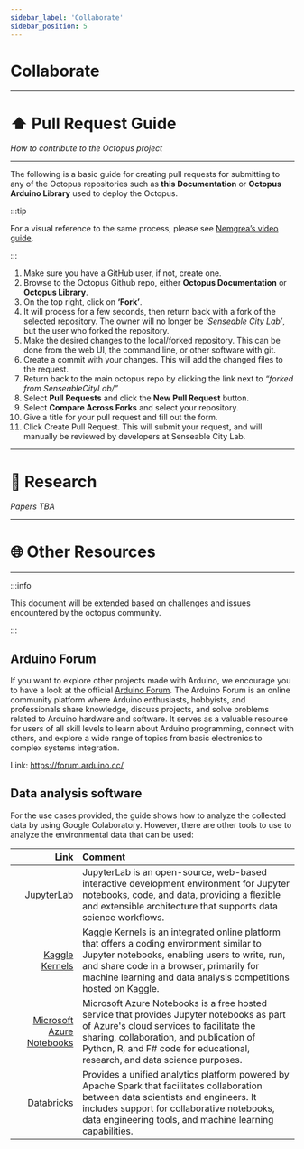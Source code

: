 ```yaml
---
sidebar_label: 'Collaborate'
sidebar_position: 5
---
```


# Collaborate

---

# ⬆️ Pull Request Guide

_How to contribute to the Octopus project_

---

The following is a basic guide for creating pull requests for submitting to any of the Octopus repositories such as **this Documentation** or **Octopus Arduino Library** used to deploy the Octopus. 


:::tip

For a visual reference to the same process, please see [Nemgrea’s video guide](https://imgur.com/qQo0DxR). 

:::

1. Make sure you have a GitHub user, if not, create one.
2. Browse to the Octopus Github repo, either **Octopus Documentation** or **Octopus Library**.
3. On the top right, click on **‘Fork’**.
4. It will process for a few seconds, then return back with a fork of the selected repository. The owner will no longer be *‘Senseable City Lab’*, but the user who forked the repository.
5. Make the desired changes to the local/forked repository. This can be done from the web UI, the command line, or other software with git.
6. Create a commit with your changes. This will add the changed files to the request.
7. Return back to the main octopus repo by clicking the link next to *“forked from SenseableCityLab/”*
8. Select **Pull Requests** and click the **New Pull Request** button.
9. Select **Compare Across Forks** and select your repository.
10. Give a title for your pull request and fill out the form.
11. Click Create Pull Request. This will submit your request, and will manually be reviewed by developers at Senseable City Lab.

---

# 🔬 Research 

*Papers TBA*


---

# 🌐 Other Resources


---


:::info


This document will be extended based on challenges and issues encountered by the octopus community. 


:::


## Arduino Forum


If you want to explore other projects made with Arduino, we encourage you to have a look at the official [Arduino Forum](https://forum.arduino.cc/). The Arduino Forum is an online community platform where Arduino enthusiasts, hobbyists, and professionals share knowledge, discuss projects, and solve problems related to Arduino hardware and software. It serves as a valuable resource for users of all skill levels to learn about Arduino programming, connect with others, and explore a wide range of topics from basic electronics to complex systems integration.

Link: https://forum.arduino.cc/


## Data analysis software


For the use cases provided, the guide shows how to analyze the collected data by using Google Colaboratory. However, there are other tools to use to analyze the environmental data that can be used:


| **Link** | **Comment** |
|-----------------:|:-----------------|
| [JupyterLab](https://jupyter.org/) | JupyterLab is an open-source, web-based interactive development environment for Jupyter notebooks, code, and data, providing a flexible and extensible architecture that supports data science workflows.  |
| [Kaggle Kernels](https://www.kaggle.com/code) | Kaggle Kernels is an integrated online platform that offers a coding environment similar to Jupyter notebooks, enabling users to write, run, and share code in a browser, primarily for machine learning and data analysis competitions hosted on Kaggle. |
| [Microsoft Azure Notebooks](https://learn.microsoft.com/en-us/azure/machine-learning/how-to-run-jupyter-notebooks?view=azureml-api-2) | Microsoft Azure Notebooks is a free hosted service that provides Jupyter notebooks as part of Azure's cloud services to facilitate the sharing, collaboration, and publication of Python, R, and F# code for educational, research, and data science purposes. |
| [Databricks](https://docs.databricks.com/en/notebooks/index.html) | Provides a unified analytics platform powered by Apache Spark that facilitates collaboration between data scientists and engineers. It includes support for collaborative notebooks, data engineering tools, and machine learning capabilities. |


